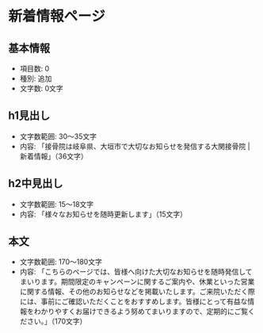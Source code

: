 # 新着情報ページ

## 基本情報
- 項目数: 0
- 種別: 追加
- 文字数: 0文字

## h1見出し
- 文字数範囲: 30～35文字
- 内容: 「接骨院は岐阜県、大垣市で大切なお知らせを発信する大関接骨院 | 新着情報」（36文字）

## h2中見出し
- 文字数範囲: 15～18文字
- 内容: 「様々なお知らせを随時更新します」（15文字）

## 本文
- 文字数範囲: 170～180文字
- 内容: 「こちらのページでは、皆様へ向けた大切なお知らせを随時発信してまいります。期間限定のキャンペーンに関するご案内や、休業といった営業に関する情報、その他のお知らせなどを掲載いたします。ご来院いただく際には、事前にご確認いただくことをおすすめします。皆様にとって有益な情報をわかりやすくお届けできるよう努めてまいりますので、定期的にご覧ください。」（170文字）


